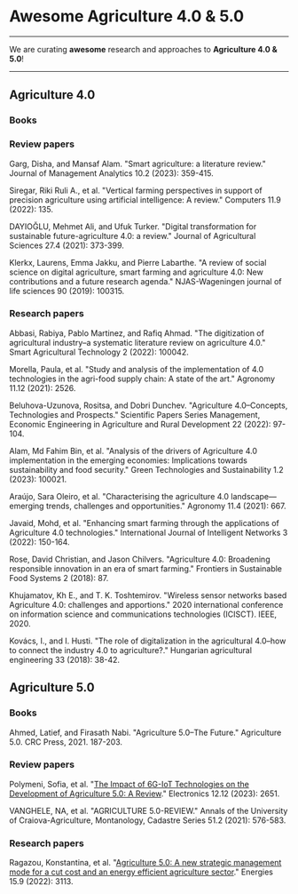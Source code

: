# Awesome Agriculture 4.0 & 5.0

---
We are curating **awesome** research and approaches to **Agriculture 4.0 & 5.0**!

---

## Agriculture 4.0

### Books

### Review papers

Garg, Disha, and Mansaf Alam. "Smart agriculture: a literature review." Journal of Management Analytics 10.2 (2023): 359-415.

Siregar, Riki Ruli A., et al. "Vertical farming perspectives in support of precision agriculture using artificial intelligence: A review." Computers 11.9 (2022): 135.

DAYIOĞLU, Mehmet Ali, and Ufuk Turker. "Digital transformation for sustainable future-agriculture 4.0: a review." Journal of Agricultural Sciences 27.4 (2021): 373-399.

Klerkx, Laurens, Emma Jakku, and Pierre Labarthe. "A review of social science on digital agriculture, smart farming and agriculture 4.0: New contributions and a future research agenda." NJAS-Wageningen journal of life sciences 90 (2019): 100315.

### Research papers

Abbasi, Rabiya, Pablo Martinez, and Rafiq Ahmad. "The digitization of agricultural industry–a systematic literature review on agriculture 4.0." Smart Agricultural Technology 2 (2022): 100042.

Morella, Paula, et al. "Study and analysis of the implementation of 4.0 technologies in the agri-food supply chain: A state of the art." Agronomy 11.12 (2021): 2526.


Beluhova-Uzunova, Rositsa, and Dobri Dunchev. "Agriculture 4.0–Concepts, Technologies and Prospects." Scientific Papers Series Management, Economic Engineering in Agriculture and Rural Development 22 (2022): 97-104.

Alam, Md Fahim Bin, et al. "Analysis of the drivers of Agriculture 4.0 implementation in the emerging economies: Implications towards sustainability and food security." Green Technologies and Sustainability 1.2 (2023): 100021.

Araújo, Sara Oleiro, et al. "Characterising the agriculture 4.0 landscape—emerging trends, challenges and opportunities." Agronomy 11.4 (2021): 667.

Javaid, Mohd, et al. "Enhancing smart farming through the applications of Agriculture 4.0 technologies." International Journal of Intelligent Networks 3 (2022): 150-164.

Rose, David Christian, and Jason Chilvers. "Agriculture 4.0: Broadening responsible innovation in an era of smart farming." Frontiers in Sustainable Food Systems 2 (2018): 87.

Khujamatov, Kh E., and T. K. Toshtemirov. "Wireless sensor networks based Agriculture 4.0: challenges and apportions." 2020 international conference on information science and communications technologies (ICISCT). IEEE, 2020.

Kovács, I., and I. Husti. "The role of digitalization in the agricultural 4.0–how to connect the industry 4.0 to agriculture?." Hungarian agricultural engineering 33 (2018): 38-42.

## Agriculture 5.0

### Books

Ahmed, Latief, and Firasath Nabi. "Agriculture 5.0–The Future." Agriculture 5.0. CRC Press, 2021. 187-203.

### Review papers

Polymeni, Sofia, et al. "[The Impact of 6G-IoT Technologies on the Development of Agriculture 5.0: A Review](https://www.mdpi.com/2079-9292/12/12/2651)." Electronics 12.12 (2023): 2651.

VANGHELE, NA, et al. "AGRICULTURE 5.0-REVIEW." Annals of the University of Craiova-Agriculture, Montanology, Cadastre Series 51.2 (2021): 576-583.

### Research papers

Ragazou, Konstantina, et al. "[Agriculture 5.0: A new strategic management mode for a cut cost and an energy efficient agriculture sector](https://www.mdpi.com/1996-1073/15/9/3113)." Energies 15.9 (2022): 3113.

